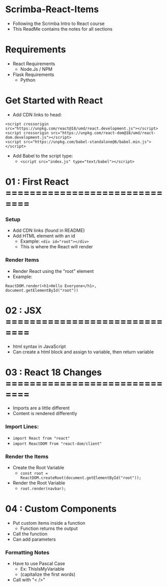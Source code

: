 # Scrimba-React-Items

- Following the Scrimba Intro to React course
- This ReadMe contains the notes for all sections

# Requirements

- React Requirements
  - Node.Js / NPM
- Flask Requirements
  - Python

# Get Started with React

- Add CDN links to head:
```
<script crossorigin src="https://unpkg.com/react@18/umd/react.development.js"></script>
<script crossorigin src="https://unpkg.com/react-dom@18/umd/react-dom.development.js"></script>
<script src="https://unpkg.com/babel-standalone@6/babel.min.js"></script>
```
- Add Babel to the script type:
  - `<script src="index.js" type="text/babel"></script>`

# 01 : First React ==============================

### Setup

- Add CDN links (found in README)
- Add HTML element with an id
  - Example: `<div id="root"></div>`
  - This is where the React will render

### Render Items

- Render React using the "root" element
- Example:
```
ReactDOM.render(<h1>Hello Everyone</h1>, document.getElementById("root"))
```

# 02 : JSX ==============================

- html syntax in JavaScript
- Can create a html block and assign to variable, then return variable

# 03 : React 18 Changes ==============================

- Imports are a little different
- Content is rendered differently

### Import Lines:

- `import React from "react"`
- `import ReactDOM from "react-dom/client"`

### Render the Items

- Create the Root Variable
  - `const root = ReactDOM.createRoot(document.getElementById("root"));`
- Render the Root Variable
  - `root.render(navbar);`

# 04 : Custom Components

- Put custom items inside a function
  - Function returns the output
- Call the function
- Can add parameters

### Formatting Notes

- Have to use Pascal Case
  - Ex: ThisIsMyVariable
  - (capitalize the first words)
- Call with "< />"
